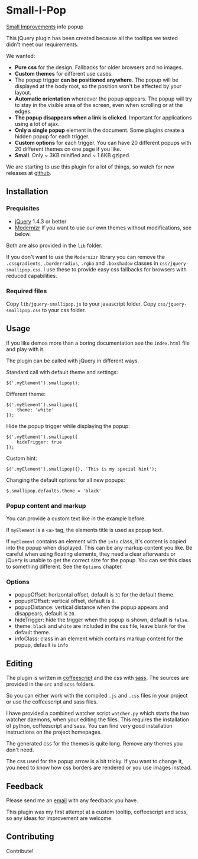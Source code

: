 Small-I-Pop
=============

[Small Improvements](http://www.small-improvements.com) info popup

This jQuery plugin has been created because all the tooltips we tested didn't meet our requirements.

We wanted: 

 * **Pure css** for the design. Fallbacks for older browsers and no images.
 * **Custom themes** for different use cases. 
 * The popup trigger **can be positioned anywhere**. The popup will be displayed at the body root, so the position won't be affected by your layout.
 * **Automatic orientation** whereever the popup appears. The popup will try to stay in the visible area of the screen, even when scrolling or at the edges.
 * **The popup disappears when a link is clicked**. Important for applications using a lot of ajax.
 * **Only a single popup** element in the document. Some plugins create a hidden popup for each trigger.
 * **Custom options** for each trigger. You can have 20 different popups with 20 different themes on one page if you like.
 * **Small**. Only ~ 3KB minified and ~ 1.6KB gziped.
 
We are starting to use this plugin for a lot of things, so watch for new releases at [github](https://github.com/Sebobo/jquery.smallipop).


Installation
------------

### Prequisites

 * [jQuery](http://www.jquery.com) 1.4.3 or better
 * [Modernizr](http://www.modernizr.com) If you want to use our own themes without modifications, see below.
 
Both are also provided in the `lib` folder. 

If you don't want to use the `Modernizr` library you can remove the `.cssgradients`, `.borderradius`, `.rgba` and `.boxshadow` classes in `css/jquery-smallipop.css`.
I use these to provide easy css fallbacks for browsers with reduced capabilities. 

### Required files

Copy `lib/jquery-smallipop.js` to your javascript folder.
Copy `css/jquery-smallipop.css` to your css folder.


Usage
-----

If you like demos more than a boring documentation see the `index.html` file and play with it.

The plugin can be called with jQuery in different ways.
    
Standard call with default theme and settings:

    $('.myElement').smallipop();
    
Different theme:

    $('.myElement').smallipop({ 
        theme: 'white' 
    });
    
Hide the popup trigger while displaying the popup:

    $('.myElement').smallipop({ 
        hideTrigger: true 
    });
    
Custom hint:

    $('.myElement').smallipop({}, 'This is my special hint');
    
Changing the default options for all new popups:

    $.smallipop.defaults.theme = 'black'


### Popup content and markup    

You can provide a custom text like in the example before.

If `myElement` is a `<a>` tag, the elements title is used as popup text.

If `myElement` contains an element with the `info` class, it's content is copied into the popup when displayed.
This can be any markup content you like. Be careful when using floating elements, they need a clear afterwards or jQuery is unable to get the correct size for the popup.
You can set this class to something different. See the `Options` chapter.


### Options

 * popupOffset: horizontal offset, default is `31` for the default theme.
 * popupYOffset: vertical offset, default is `0`.
 * popupDistance: vertical distance when the popup appears and disappears, default is `20`.
 * hideTrigger: hide the trigger when the popup is shown, default is `false`.
 * theme: `black` and `white` are included in the css file, leave blank for the default theme.
 * infoClass: class in an element which contains markup content for the popup, default is `info` 


Editing
-------

The plugin is written in [coffeescript](http://jashkenas.github.com/coffee-script/) and the css with [sass](http://sass-lang.com/).
The sources are provided in the `src` and `scss` folders.  

So you can either work with the compiled `.js` and `.css` files in your project or use the coffeescript and sass files.

I have provided a combined watcher script `watcher.py` which starts the two watcher daemons, when your editing the files.
This requires the installation of python, coffeescript and sass. You can find very good installation instructions on the project homepages.

The generated css for the themes is quite long. Remove any themes you don't need.

The css used for the popup arrow is a bit tricky. If you want to change it, you need to know how css borders are rendered or you use images instead.


Feedback
--------

Please send me an [email](sebastian@small-improvements.com) with any feedback you have.

This plugin was my first attempt at a custom tooltip, coffeescript and scss, so any ideas for improvement are welcome.


Contributing
------------

Contribute!
